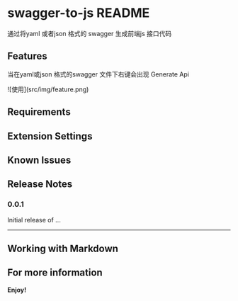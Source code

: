 # swagger-to-js README

通过将yaml 或者json 格式的 swagger 生成前端js 接口代码

## Features

当在yaml或json 格式的swagger 文件下右键会出现 Generate Api

\!\[使用\]\(src/img/feature.png\)

## Requirements


## Extension Settings



## Known Issues


## Release Notes


### 0.0.1

Initial release of ...


---

## Working with Markdown



## For more information



**Enjoy!**
